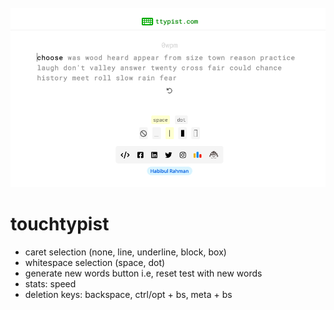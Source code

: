 <br/>
<img src="./assets/images/v0.3.0.png">
<br/>

# touchtypist
- caret selection (none, line, underline, block, box)
- whitespace selection (space, dot)
- generate new words button i.e, reset test with new words
- stats: speed
- deletion keys: backspace, ctrl/opt + bs, meta + bs

